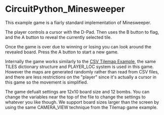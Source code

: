 # CircuitPython_Minesweeper
This example game is a fiarly standard implementation of Minesweeper. 

The player controls a cursor with the D-Pad. Then uses the B button to flag, and the A button to reveal the currently selected tile.

Once the game is over due to winning or losing you can look around the revealed board. Press the A button to start a new game. 

Internally the game works similarly to the [CSV Tilemap Example](https://hackaday.io/project/168653-csv-tilemap-game), the same TILES dictionary structure and PLAYER_LOC system is used in this game. However the maps are generated randomly rather than read from CSV files, and there are less restrictions on the "player" since it's actually a cursor in this game so the movement is simplified.

The game defualt settings are 12x10 board size and 12 bombs. You can change the variables near the top of the file to change the settings to whatever you like though. We support board sizes larger than the screen by using the same CAMERA_VIEW technique from the Tilemap game example. 